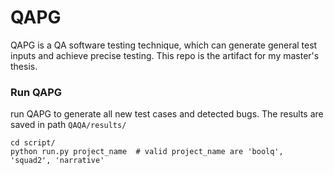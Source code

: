 # QAPG
QAPG is a QA software testing technique, which can generate general test inputs and achieve precise testing. This repo is the artifact for my master's thesis.


### Run QAPG

run QAPG to generate all new test cases and detected bugs. 
The results are saved in path `QAQA/results/`

```
cd script/
python run.py project_name  # valid project_name are 'boolq', 'squad2', 'narrative' 
```
